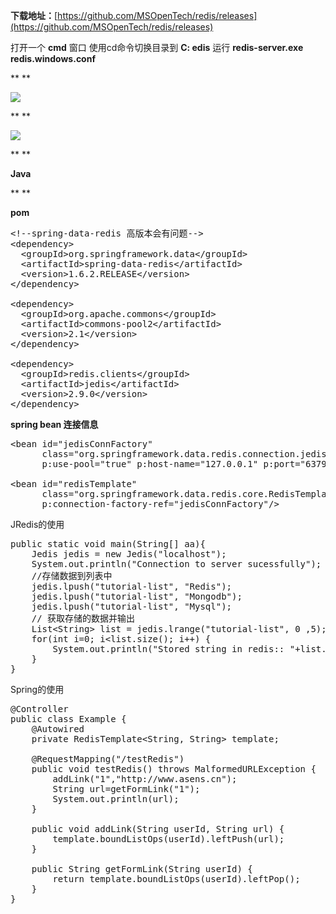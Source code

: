 **下载地址：**[https://github.com/MSOpenTech/redis/releases](https://github.com/MSOpenTech/redis/releases)

打开一个&nbsp;**cmd**&nbsp;窗口 使用cd命令切换目录到&nbsp;**C:
edis**&nbsp;运行&nbsp;**redis-server.exe redis.windows.conf**

**
**

**![](https://img.asens.cn/images/note/1/as149725956733044.jpg)**

**
**

**![](https://img.asens.cn/images/note/1/as149725959142444.jpg)**

**
**

**Java**

**
**

**pom**
<pre class="xml">&lt;!--spring-data-redis&nbsp;高版本会有问题--&gt;
&lt;dependency&gt;
&nbsp;&nbsp;&lt;groupId&gt;org.springframework.data&lt;/groupId&gt;
&nbsp;&nbsp;&lt;artifactId&gt;spring-data-redis&lt;/artifactId&gt;
&nbsp;&nbsp;&lt;version&gt;1.6.2.RELEASE&lt;/version&gt;
&lt;/dependency&gt;

&lt;dependency&gt;
&nbsp;&nbsp;&lt;groupId&gt;org.apache.commons&lt;/groupId&gt;
&nbsp;&nbsp;&lt;artifactId&gt;commons-pool2&lt;/artifactId&gt;
&nbsp;&nbsp;&lt;version&gt;2.1&lt;/version&gt;
&lt;/dependency&gt;

&lt;dependency&gt;
&nbsp;&nbsp;&lt;groupId&gt;redis.clients&lt;/groupId&gt;
&nbsp;&nbsp;&lt;artifactId&gt;jedis&lt;/artifactId&gt;
&nbsp;&nbsp;&lt;version&gt;2.9.0&lt;/version&gt;
&lt;/dependency&gt;</pre>

**spring bean 连接信息**

<pre class="xml">&lt;bean&nbsp;id=&quot;jedisConnFactory&quot;
&nbsp;&nbsp;&nbsp;&nbsp;&nbsp;&nbsp;class=&quot;org.springframework.data.redis.connection.jedis.JedisConnectionFactory&quot;
&nbsp;&nbsp;&nbsp;&nbsp;&nbsp;&nbsp;p:use-pool=&quot;true&quot;&nbsp;p:host-name=&quot;127.0.0.1&quot;&nbsp;p:port=&quot;6379&quot;/&gt;

&lt;bean&nbsp;id=&quot;redisTemplate&quot;
&nbsp;&nbsp;&nbsp;&nbsp;&nbsp;&nbsp;class=&quot;org.springframework.data.redis.core.RedisTemplate&quot;
&nbsp;&nbsp;&nbsp;&nbsp;&nbsp;&nbsp;p:connection-factory-ref=&quot;jedisConnFactory&quot;/&gt;</pre>

JRedis的使用

<pre class="java">public&nbsp;static&nbsp;void&nbsp;main(String[]&nbsp;aa){
&nbsp;&nbsp;&nbsp;&nbsp;Jedis&nbsp;jedis&nbsp;=&nbsp;new&nbsp;Jedis(&quot;localhost&quot;);
&nbsp;&nbsp;&nbsp;&nbsp;System.out.println(&quot;Connection&nbsp;to&nbsp;server&nbsp;sucessfully&quot;);
&nbsp;&nbsp;&nbsp;&nbsp;//存储数据到列表中
&nbsp;&nbsp;&nbsp;&nbsp;jedis.lpush(&quot;tutorial-list&quot;,&nbsp;&quot;Redis&quot;);
&nbsp;&nbsp;&nbsp;&nbsp;jedis.lpush(&quot;tutorial-list&quot;,&nbsp;&quot;Mongodb&quot;);
&nbsp;&nbsp;&nbsp;&nbsp;jedis.lpush(&quot;tutorial-list&quot;,&nbsp;&quot;Mysql&quot;);
&nbsp;&nbsp;&nbsp;&nbsp;//&nbsp;获取存储的数据并输出
&nbsp;&nbsp;&nbsp;&nbsp;List&lt;String&gt;&nbsp;list&nbsp;=&nbsp;jedis.lrange(&quot;tutorial-list&quot;,&nbsp;0&nbsp;,5);
&nbsp;&nbsp;&nbsp;&nbsp;for(int&nbsp;i=0;&nbsp;i&lt;list.size();&nbsp;i++)&nbsp;{
&nbsp;&nbsp;&nbsp;&nbsp;&nbsp;&nbsp;&nbsp;&nbsp;System.out.println(&quot;Stored&nbsp;string&nbsp;in&nbsp;redis::&nbsp;&quot;+list.get(i));
&nbsp;&nbsp;&nbsp;&nbsp;}
}</pre>

Spring的使用

<pre class="java">@Controller
public&nbsp;class&nbsp;Example&nbsp;{
&nbsp;&nbsp;&nbsp;&nbsp;@Autowired
&nbsp;&nbsp;&nbsp;&nbsp;private&nbsp;RedisTemplate&lt;String,&nbsp;String&gt;&nbsp;template;

&nbsp;&nbsp;&nbsp;&nbsp;@RequestMapping(&quot;/testRedis&quot;)
&nbsp;&nbsp;&nbsp;&nbsp;public&nbsp;void&nbsp;testRedis()&nbsp;throws&nbsp;MalformedURLException&nbsp;{
&nbsp;&nbsp;&nbsp;&nbsp;&nbsp;&nbsp;&nbsp;&nbsp;addLink(&quot;1&quot;,&quot;http://www.asens.cn&quot;);
&nbsp;&nbsp;&nbsp;&nbsp;&nbsp;&nbsp;&nbsp;&nbsp;String&nbsp;url=getFormLink(&quot;1&quot;);
&nbsp;&nbsp;&nbsp;&nbsp;&nbsp;&nbsp;&nbsp;&nbsp;System.out.println(url);
&nbsp;&nbsp;&nbsp;&nbsp;}

&nbsp;&nbsp;&nbsp;&nbsp;public&nbsp;void&nbsp;addLink(String&nbsp;userId,&nbsp;String&nbsp;url)&nbsp;{
&nbsp;&nbsp;&nbsp;&nbsp;&nbsp;&nbsp;&nbsp;&nbsp;template.boundListOps(userId).leftPush(url);
&nbsp;&nbsp;&nbsp;&nbsp;}

&nbsp;&nbsp;&nbsp;&nbsp;public&nbsp;String&nbsp;getFormLink(String&nbsp;userId)&nbsp;{
&nbsp;&nbsp;&nbsp;&nbsp;&nbsp;&nbsp;&nbsp;&nbsp;return&nbsp;template.boundListOps(userId).leftPop();
&nbsp;&nbsp;&nbsp;&nbsp;}
}</pre>